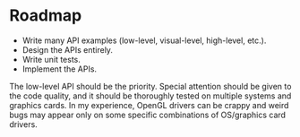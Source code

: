 Roadmap
=======

  * Write many API examples (low-level, visual-level, high-level, etc.).
  * Design the APIs entirely.
  * Write unit tests.
  * Implement the APIs.

The low-level API should be the priority. Special attention should be given
to the code quality, and it should be thoroughly tested on multiple systems 
and graphics cards. In my experience, OpenGL drivers can be crappy and
weird bugs may appear only on some specific combinations of OS/graphics card
drivers.



